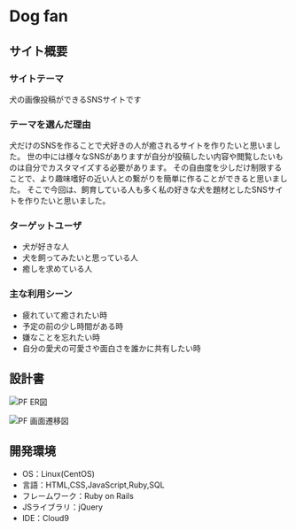 # Dog fan

## サイト概要
### サイトテーマ
犬の画像投稿ができるSNSサイトです

### テーマを選んだ理由
犬だけのSNSを作ることで犬好きの人が癒されるサイトを作りたいと思いました。
世の中には様々なSNSがありますが自分が投稿したい内容や閲覧したいものは自分でカスタマイズする必要があります。
その自由度を少しだけ制限することで、より趣味嗜好の近い人との繋がりを簡単に作ることができると思いました。
そこで今回は、飼育している人も多く私の好きな犬を題材としたSNSサイトを作りたいと思いました。


### ターゲットユーザ
- 犬が好きな人
- 犬を飼ってみたいと思っている人
- 癒しを求めている人

### 主な利用シーン
- 疲れていて癒されたい時
- 予定の前の少し時間がある時
- 嫌なことを忘れたい時
- 自分の愛犬の可愛さや面白さを誰かに共有したい時

## 設計書
![PF ER図](https://user-images.githubusercontent.com/108566690/192241734-cdf7cd01-84a0-43b3-b137-a834b4faf67b.jpg)

![PF 画面遷移図](https://user-images.githubusercontent.com/108566690/192241926-a2d0c9cc-190f-4f7c-bd6e-209f44fa1204.jpg)

## 開発環境
- OS：Linux(CentOS)
- 言語：HTML,CSS,JavaScript,Ruby,SQL
- フレームワーク：Ruby on Rails
- JSライブラリ：jQuery
- IDE：Cloud9
